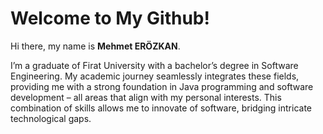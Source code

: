 # Welcome to My Github!

Hi there, my name is **Mehmet ERÖZKAN**.

I’m a graduate of Firat University with a bachelor’s degree in Software Engineering. My academic journey seamlessly integrates these fields, providing me with a strong foundation in Java programming and software development – all areas that align with my personal interests. This combination of skills allows me to innovate of software, bridging intricate technological gaps.
